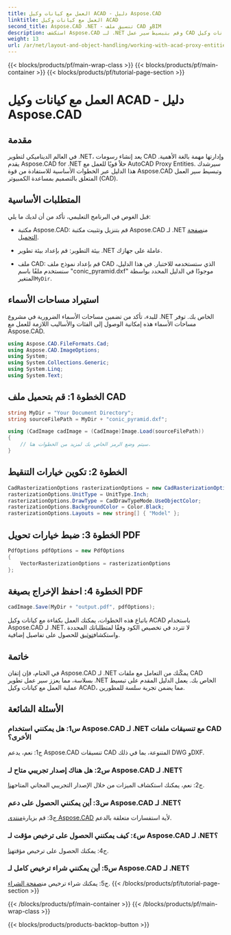 ```yaml
---
title: العمل مع كيانات وكيل ACAD - دليل Aspose.CAD
linktitle: العمل مع كيانات وكيل ACAD
second_title: Aspose.CAD .NET - تنسيق ملف CAD وBIM
description: استكشف Aspose.CAD لـ .NET وقم بتبسيط سير عمل CAD لديك. تحويل وتحرير وإدارة كيانات وكيل ACAD دون عناء.
weight: 13
url: /ar/net/layout-and-object-handling/working-with-acad-proxy-entities/
---
```


{{< blocks/products/pf/main-wrap-class >}}
{{< blocks/products/pf/main-container >}}
{{< blocks/products/pf/tutorial-page-section >}}

# العمل مع كيانات وكيل ACAD - دليل Aspose.CAD

## مقدمة

في العالم الديناميكي لتطوير .NET، يعد إنشاء رسومات CAD وإدارتها مهمة بالغة الأهمية. يقدم Aspose.CAD for .NET حلاً قويًا للعمل مع AutoCAD Proxy Entities. سيرشدك هذا الدليل عبر الخطوات الأساسية للاستفادة من قوة Aspose.CAD وتبسيط سير العمل المتعلق بالتصميم بمساعدة الكمبيوتر (CAD).

## المتطلبات الأساسية

قبل الغوص في البرنامج التعليمي، تأكد من أن لديك ما يلي:

-  مكتبة Aspose.CAD: قم بتنزيل وتثبيت مكتبة Aspose.CAD لـ .NET من[صفحة التحميل](https://releases.aspose.com/cad/net/).

- بيئة التطوير: قم بإعداد بيئة تطوير .NET عاملة على جهازك.

-  ملف CAD: قم بإعداد نموذج ملف CAD الذي ستستخدمه للاختبار. في هذا الدليل، سنستخدم ملفًا باسم "conic_pyramid.dxf" موجودًا في الدليل المحدد بواسطة المتغير`MyDir`.

## استيراد مساحات الأسماء

للبدء، تأكد من تضمين مساحات الأسماء الضرورية في مشروع .NET الخاص بك. توفر مساحات الأسماء هذه إمكانية الوصول إلى الفئات والأساليب اللازمة للعمل مع Aspose.CAD.

```csharp
using Aspose.CAD.FileFormats.Cad;
using Aspose.CAD.ImageOptions;
using System;
using System.Collections.Generic;
using System.Linq;
using System.Text;
```

## الخطوة 1: قم بتحميل ملف CAD

```csharp
string MyDir = "Your Document Directory";
string sourceFilePath = MyDir + "conic_pyramid.dxf";

using (CadImage cadImage = (CadImage)Image.Load(sourceFilePath))
{
    // سيتم وضع الرمز الخاص بك لمزيد من الخطوات هنا.
}
```

## الخطوة 2: تكوين خيارات التنقيط

```csharp
CadRasterizationOptions rasterizationOptions = new CadRasterizationOptions();
rasterizationOptions.UnitType = UnitType.Inch;
rasterizationOptions.DrawType = CadDrawTypeMode.UseObjectColor;
rasterizationOptions.BackgroundColor = Color.Black;
rasterizationOptions.Layouts = new string[] { "Model" };
```

## الخطوة 3: ضبط خيارات تحويل PDF

```csharp
PdfOptions pdfOptions = new PdfOptions
{
    VectorRasterizationOptions = rasterizationOptions
};
```

## الخطوة 4: احفظ الإخراج بصيغة PDF

```csharp
cadImage.Save(MyDir + "output.pdf", pdfOptions);
```

باتباع هذه الخطوات، يمكنك العمل بكفاءة مع كيانات وكيل ACAD باستخدام Aspose.CAD لـ .NET. لا تتردد في تخصيص الكود وفقًا لمتطلباتك المحددة واستكشاف[توثيق](https://reference.aspose.com/cad/net/) للحصول على تفاصيل إضافية.

## خاتمة

في الختام، فإن إتقان Aspose.CAD لـ .NET يمكّنك من التعامل مع ملفات CAD بسلاسة، مما يعزز سير عمل تطوير .NET الخاص بك. يعمل الدليل المقدم على تبسيط عملية العمل مع كيانات وكيل ACAD، مما يضمن تجربة سلسة للمطورين.

## الأسئلة الشائعة

### س1: هل يمكنني استخدام Aspose.CAD لـ .NET مع تنسيقات ملفات CAD الأخرى؟

ج1: نعم، يدعم Aspose.CAD تنسيقات CAD المتنوعة، بما في ذلك DWG وDXF.

### س2: هل هناك إصدار تجريبي متاح لـ Aspose.CAD لـ .NET؟

 ج2: نعم، يمكنك استكشاف الميزات من خلال الإصدار التجريبي المجاني المتاح[هنا](https://releases.aspose.com/).

### س3: أين يمكنني الحصول على دعم Aspose.CAD لـ .NET؟

 ج3: قم بزيارة[منتدى Aspose.CAD](https://forum.aspose.com/c/cad/19) لأية استفسارات متعلقة بالدعم.

### س٤: كيف يمكنني الحصول على ترخيص مؤقت لـ Aspose.CAD لـ .NET؟

 ج4: يمكنك الحصول على ترخيص مؤقت[هنا](https://purchase.aspose.com/temporary-license/).

### س5: أين يمكنني شراء ترخيص كامل لـ Aspose.CAD لـ .NET؟

 ج5: يمكنك شراء ترخيص من[صفحة الشراء](https://purchase.aspose.com/buy).
{{< /blocks/products/pf/tutorial-page-section >}}

{{< /blocks/products/pf/main-container >}}
{{< /blocks/products/pf/main-wrap-class >}}

{{< blocks/products/products-backtop-button >}}
